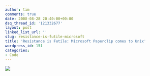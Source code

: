 ```yaml
---
author: tim
comments: true
date: 2008-08-28 20:40:00+00:00
dsq_thread_id: '121332677'
layout: post
linked_list_url: ''
slug: resistance-is-futile-microsoft
title: 'Resistance is Futile: Microsoft Paperclip comes to Unix'
wordpress_id: 151
categories:
- Code
---
```


[![](http://houghi.org/shots/vim001.gif)](http://houghi.org/shots/vim001.gif)

